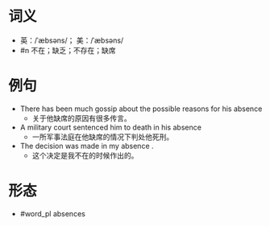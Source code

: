# 词义
- 英：/ˈæbsəns/； 美：/ˈæbsəns/
- #n 不在；缺乏；不存在；缺席
# 例句
- There has been much gossip about the possible reasons for his absence
	- 关于他缺席的原因有很多传言。
- A military court sentenced him to death in his absence
	- 一所军事法庭在他缺席的情况下判处他死刑。
- The decision was made in my absence .
	- 这个决定是我不在的时候作出的。
# 形态
- #word_pl absences
